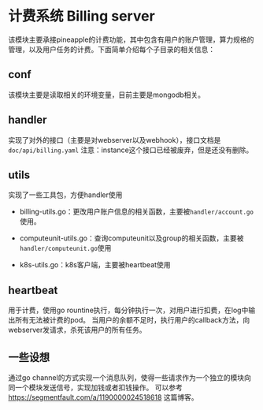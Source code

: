 # 计费系统 Billing server

该模块主要承接pineapple的计费功能，其中包含有用户的账户管理，算力规格的管理，以及用户任务的计费。下面简单介绍每个子目录的相关信息：

## conf
该模块主要是读取相关的环境变量，目前主要是mongodb相关。

## handler
实现了对外的接口（主要是对webserver以及webhook），接口文档是`doc/api/billing.yaml`
注意：instance这个接口已经被废弃，但是还没有删除。

## utils
实现了一些工具包，方便handler使用

- billing-utils.go：更改用户账户信息的相关函数，主要被`handler/account.go`使用。

- computeunit-utils.go：查询computeunit以及group的相关函数，主要被`handler/computeunit.go`使用

- k8s-utils.go：k8s客户端，主要被heartbeat使用

## heartbeat
用于计费，使用go rountine执行，每分钟执行一次，对用户进行扣费，在log中输出所有无法被计费的pod。
当用户的余额不足时，执行用户的callback方法，向webserver发请求，杀死该用户的所有任务。

## 一些设想
通过go channel的方式实现一个消息队列，使得一些请求作为一个独立的模块向同一个模块发送信号，实现加钱或者扣钱操作。
可以参考 https://segmentfault.com/a/1190000024518618 这篇博客。
